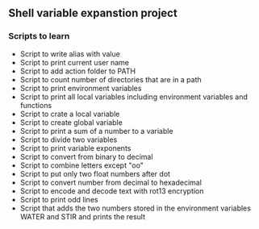 ## Shell variable expanstion project
### Scripts to learn
* Script to write  alias with value
* Script to print current user name
* Script to add action folder to PATH
* Script to count number of directories that are in a path
* Script to print environment variables
* Script to print all local variables including environment variables and functions
* Script to crate a  local variable
* Script to create global variable
* Script to print a sum of a number to a variable
* Script to divide two variables
* Script to print variable exponents
* Script to convert from binary to decimal
* Script to combine letters except "oo"
* Script to put only two float numbers after dot
* Script to convert number from decimal to hexadecimal
* Script to encode and decode text with rot13 encryption
* Script to print odd lines
* Script that adds the two numbers stored in the environment variables WATER and STIR and prints the result